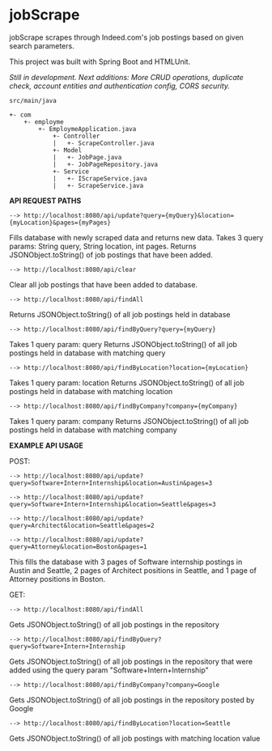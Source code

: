 # jobScrape

jobScrape scrapes through Indeed.com's job postings based on given search parameters.

This project was built with Spring Boot and HTMLUnit.

*Still in development. Next additions: More CRUD operations, duplicate check, account entities and authentication config, CORS security.*

    src/main/java

    +- com
        +- employme
            +- EmploymeApplication.java
                +- Controller
                |   +- ScrapeController.java
                +- Model
                |   +- JobPage.java
                |   +- JobPageRepository.java
                +- Service
                |   +- IScrapeService.java
                |   +- ScrapeService.java
                
              
**API REQUEST PATHS**

    --> http://localhost:8080/api/update?query={myQuery}&location={myLocation}&pages={myPages}

Fills database with newly scraped data and returns new data.
Takes 3 query params: String query, String location, int pages.
Returns JSONObject.toString() of job postings that have been added.



    --> http://localhost:8080/api/clear

Clear all job postings that have been added to database.



    --> http://localhost:8080/api/findAll

Returns JSONObject.toString() of all job postings held in database



    --> http://localhost:8080/api/findByQuery?query={myQuery}

Takes 1 query param: query
Returns JSONObject.toString() of all job postings held in database with matching query



    --> http://localhost:8080/api/findByLocation?location={myLocation}

Takes 1 query param: location
Returns JSONObject.toString() of all job postings held in database with matching location



    --> http://localhost:8080/api/findByCompany?company={myCompany}

Takes 1 query param: company
Returns JSONObject.toString() of all job postings held in database with matching company





**EXAMPLE API USAGE**


POST:

    --> http://localhost:8080/api/update?query=Software+Intern+Internship&location=Austin&pages=3

    --> http://localhost:8080/api/update?query=Software+Intern+Internship&location=Seattle&pages=3

    --> http://localhost:8080/api/update?query=Architect&location=Seattle&pages=2

    --> http://localhost:8080/api/update?query=Attorney&location=Boston&pages=1

This fills the database with 3 pages of Software internship postings in Austin and Seattle, 2 pages of Architect positions in Seattle, and 1 page of Attorney positions in Boston.


GET:

    --> http://localhost:8080/api/findAll

Gets JSONObject.toString() of all job postings in the repository



    --> http://localhost:8080/api/findByQuery?query=Software+Intern+Internship

Gets JSONObject.toString() of all job postings in the repository that were added using the query param "Software+Intern+Internship"



    --> http://localhost:8080/api/findByCompany?company=Google

Gets JSONObject.toString() of all job postings in the repository posted by Google



    --> http://localhost:8080/api/findByLocation?location=Seattle

Gets JSONObject.toString() of all job postings with matching location value


